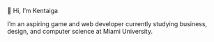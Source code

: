 👋 Hi, I’m Kentaiga

I’m an aspiring game and web developer currently studying business, design, and computer science at Miami University.
